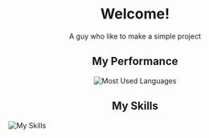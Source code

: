 <div align="center">

# Welcome!
A guy who like to make a simple project

## My Performance
![Most Used Languages](https://github-readme-stats.vercel.app/api/top-langs/?username=nclsAW&layout=compact&theme=dark)

## My Skills
<div style="display: flex; flex-direction: row;">
  <img src="https://skillicons.dev/icons?i=css,js,html,react,php,laravel,mysql,vite,bootstrap,nodejs,git,tailwind,npm,figma,jquery&perline=3" alt="My Skills">
</div>

</div>
